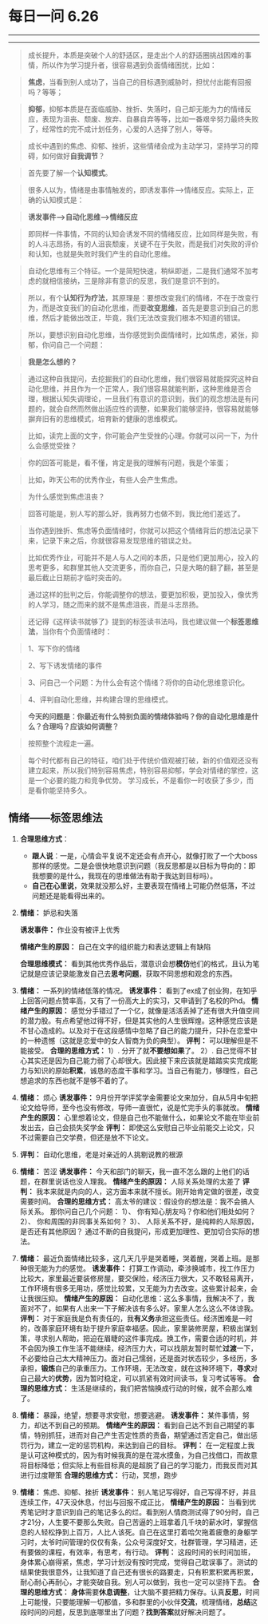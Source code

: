 # 每日一问 6.26 # 

---
<!-- toc -->
---

>成长提升，本质是突破个人的舒适区，是走出个人的舒适圈挑战困难的事情，所以作为学习提升者，很容易遇到负面情绪困扰，比如：

>**焦虑**，当看到别人成功了，当自己的目标遇到威胁时，担忧付出能有回报吗？等等；

>**抑郁**，抑郁本质是在面临威胁、挫折、失落时，自己却无能为力的情绪反应，表现为沮丧、颓废、放弃、自暴自弃等等，比如一番艰辛努力最终失败了，经常性的完不成计划任务，心爱的人选择了别人，等等。

>成长中遇到的焦虑、抑郁、挫折，这些情绪会成为主动学习，坚持学习的障碍，如何做好**自我调节**？

>首先要了解一个**认知模式**。

>很多人以为，情绪是由事情触发的，即诱发事件——>情绪反应。实际上，正确的认知模式是：

>**诱发事件——>自动化思维——>情绪反应**


>即同样一件事情，不同的认知会诱发不同的情绪反应，比如同样是失败，有的人斗志昂扬，有的人沮丧颓废，关键不在于失败，而是我们对失败的评价和认知，也就是失败时我们产生的自动化思维。


>自动化思维有三个特征。一个是简短快速，稍纵即逝，二是我们通常不加考虑的就相信接纳，三是除非有意识的反思，我们是意识不到的。


>所以，有个**认知行为疗法**，其原理是：要想改变我们的情绪，不在于改变行为，而是改变我们的自动化思维，而要**改变思维**，首先是要意识到自己的思维，然后才能做出改正，毕竟，我们无法改变我们根本不知道的错误。


>所以，要想识别自动化思维，当你感觉到负面情绪时，比如焦虑，紧张，抑郁，你问自己一个问题：

>**我是怎么想的？**


>通过这种自我提问，去挖掘我们的自动化思维，我们很容易就能探究这种自动化思维，并且作为一个正常人，我们很容易就能判断，这种思维是否合理，根据认知失调理论，一旦我们有意识的意识到，我们的观念想法是有问题的，就会自然而然做出适应性的调整，如果我们能够坚持，很容易就能够摒弃旧有的思维模式，培育新的健康的思维模式。


>比如，读完上面的文字，你可能会产生受挫的心理。你就可以问一下，为什么会感觉受挫？

>你的回答可能是，看不懂，肯定是我的理解有问题，我是个笨蛋；


>比如，昨天公布的优秀作业，有些人会产生焦虑。

>为什么感觉到焦虑沮丧？

>回答可能是，别人写的那么好，我再努力也做不到，我比他们差远了。


>当你遇到挫折、焦虑等负面情绪时，你就可以把这个情绪背后的想法记录下来，记录下来之后，你就很容易发现思维的错误之处。

>比如优秀作业，可能并不是人与人之间的本质，只是他们更加用心，投入的思考更多，和群里其他人交流更多，而你自己，只是大略的翻了翻，甚至是最后截止日期前才临时突击的。


>通过这样的批判之后，你能调整你的想法，要更加积极，更加投入，像优秀的人学习，随之而来的就不是焦虑沮丧，而是斗志昂扬。


>还记得《这样读书就够了》提到的标签读书法吗，我也建议做一个**标签思维法**，当你有个负面情绪时：


>1、写下你的情绪

>2、写下诱发情绪的事件

>3、问自己一个问题：为什么会有这个情绪？将你的自动化思维意识化。

>4、评判自动化思维，并构建合理的思维模式。


>**今天的问题是：你最近有什么特别负面的情绪体验吗？你的自动化思维是什么？合理吗？应该如何调整？**

>按照整个流程走一遍。

>每个时代都有自己的特征，咱们处于传统价值观被打破，新的价值观还没有建立起来，所以我们特别容易焦虑，特别容易抑郁，学会对情绪的掌控，这是一个必要的能力和竞争优势。
>学习成长，不是看你一时收获了多少，而是看你能坚持多久。

## 情绪——标签思维法 ##

1. **合理思维方式**：
   - **跟人说**：一是，心情会平复说不定还会有点开心，就像打败了一个大boss那样的感觉。二是会很快地意识到问题（我反思都是以目标为导向的：即我想要的是什么，我现在的思维做法有助于我达到目标吗）。
   - **自己在心里说**，效果就没那么好，主要表现在情绪上可能仍然低落，不过问题还是能看得出来的。

2. **情绪：** 妒忌和失落
   
   **诱发事件：** 作业没有被评上优秀
   
   **情绪产生的原因：** 自己在文字的组织能力和表达逻辑上有缺陷
   
   **合理思维模式：** 看到其他优秀作品后，潜意识会想**模仿**他们的格式，且认为笔记就是应该记录能激发自己去**思考问题**，获取不同思想和观念的东西。

3. **情绪：** 一系列的情绪低落的情况。
   **诱发事件：** 看到了ex成了创业狗，在知乎上回答问题点赞率高，又有了一份高大上的实习，又申请到了名校的Phd。
   **情绪产生的原因：** 感觉分手错过了一个亿，就像是活活丢掉了还有很大升值空间的潜力股。有点希望他过得不好，但是其实他的人生很辉煌。这种感觉应该是不甘心造成的。以及对于在这段感情中忽略了自己的能力提升，只扑在恋爱中的一种遗憾（这就是恋爱中的女人智商为负的典型）。
   **评判：** 可以理解但是不能接受。
   **合理的思维方式：**
    1）. 分开了就**不要想如果**了。
    2）. 自己觉得不甘心其实还是因为自己能力弱了心却很大。因此接下来应该就是踏踏实实完成能力与知识的原始**积累**，诚恳的态度干事和学习。当自己有能力，够理性，自己想追求的东西也就不是够不着的了。

4. **情绪：** 烦心
   **诱发事件：** 9月份开学评奖学金需要论文来加分，自从5月中旬把论文给导师，至今也没有修改，导师一直很忙，说是忙完手头的事就改。
   **情绪产生的原因：** 心里想着论文，但是自己也不能做什么，如果论文不能在毕业前发出去，自己会损失奖学金
   **评判：** 即使这么安慰自己毕业前能交上论文，只不过需要自己交学费，但还是放不下论文。

5. **评判：** 自动化思维，老是对亲近的人挑剔说教的根源

6. **情绪：** 苦涩
   **诱发事件：** 今天和部门的聊天，我一直不怎么跟的上他们的话题，在群里说话也没人理我。
   **情绪产生的原因：** 人际关系处理的太差了
   **评判：** 我本来就是内向的人，这方面本来就不擅长。刚开始肯定做的很差，改变需要时间。
   **合理的思维方式：** 高太爷的建议：假设你的想法是：我不会搞人际关系。
    那你问自己几个问题：
    1）、 你有知心朋友吗？你和他们相处如何？
    2）、 你和周围的非同事关系如何？
    3）、 人际关系不好，是纯粹的人际原因，是否还有其他原因？
    通过不断的自我提问，形成更加理性、更加切合实际的想法。

7. **情绪：** 最近负面情绪比较多，这几天几乎是哭着睡，哭着醒，哭着上班。是那种很无能为力的感觉。
   **诱发事件：** 打算工作调动，牵涉换城市，找工作压力比较大，家里最近要装修房屋，要交保险，经济压力很大，又不敢轻易离开，工作环境有很多无用功，感觉比较累，又无能为力去改变。这些累计起来，会让我很压抑。
   **情绪产生的原因：** 自动化思维：这么多事情，我解决不了，我面对不了，如果有人出来一下子解决该有多么好。家里人怎么这么不体谅我。
   **评判：** 对于家庭我是负有责任的，我**有义务**承担这些责任。经济困难是一时的，改善家庭环境有助于提升家庭幸福感。因此，家里装修房屋，积极出谋划策，寻求别人帮助，把迫在眉睫的这件事完成。换工作，需要合适的时机，并不会因为换工作生活不能继续，经济压力大，可以找朋友暂时帮忙**过渡**一下，不必要给自己太大精神压力。面对自己懦弱，还是面对状态较少，多经历，多承担，**锻炼**自己的承重压力。工作环境，无法改变，就在这种环境下，**寻求**对自己最大的**优势**，因为暂时稳定，可以抓紧有效时间读书，复习考试等等。
   **合理的思维方式：** 生活是继续的，我们把苦恼换成行动的时候，就不会那么难了。
   
8. **情绪：** 暴躁，绝望，想要寻求安慰，想要逃避。
   **诱发事件：** 某件事情，努力，却达不到自己的预期。
   **情绪产生的原因：** 看到自己达不到自己期望的事情，特别抓狂，进而对自己产生否定性质的责备，期望通过否定自己，做出惩罚行为，建立一定的惩罚机构，来达到自己的目标。
   **评判：** 在一定程度上我是认可这种模式的，因为有时候我真的是在混水摸鱼，为自己找借口，而故意将目标降低；但实际上有些目标真的是超脱了自己的学习能力，而我反而对其进行过度鞭策
   **合理的思维方式：** 行动，冥想，跑步

9. **情绪：** 焦虑、抑郁、挫折
   **诱发事件：** 别人笔记写得好，自己写得不好，并且连续工作，47天没休息，付出与回报不成正比，
   **情绪产生的原因：** 当看到优秀笔记时才意识到自己的笔记多么的烂。看到别人情商测试得了90分时，自己才21分，人生要不要那么失败。自己苦逼的上班拿着几千块的薪水时，掌握信息的人轻松挣到上百万，人比人该死。自己在这里打着哈欠拖着疲惫的身躯学习时，太爷时间管理的仅仅有条，公众号深度好文，社群管理，学习精进，还有要做的课程，有效率，有思考，有行动。
   **评判：** 这段时间的长时间加班，身体累心崩得紧，焦虑，学习计划没有按时完成，觉得自己耽误事了。测试的结果使我很意外，让我知道了自己还有很长的路要走，只有积累积累再积累，耐心耐心再耐心，才能突破自我。别人可以做到，我也一定可以坚持下去。
   **合理的思维方式：** **身体**需要**休息调整**，让大脑不要把精力保存。认真**反思**，时间上可能慢，只要能理解一切都值，多和群里的小伙伴**交流**，梳理情绪，**总结**这段时间的问题，反思到底哪里出了问题？**找到答案**就好解决问题了。


























